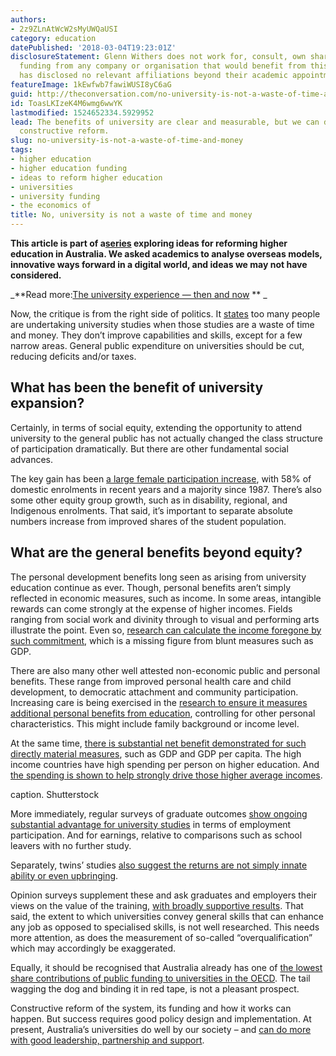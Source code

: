 ```yaml
---
authors:
- 2z9ZLnAtWcW2sMyUWQaUSI
category: education
datePublished: '2018-03-04T19:23:01Z'
disclosureStatement: Glenn Withers does not work for, consult, own shares in or receive
  funding from any company or organisation that would benefit from this article, and
  has disclosed no relevant affiliations beyond their academic appointment.
featureImage: 1kEwfwb7fawiWUSI8yC6aG
guid: http://theconversation.com/no-university-is-not-a-waste-of-time-and-money-92263
id: ToasLKIzeK4M6wmg6wwYK
lastmodified: 1524652334.5929952
lead: The benefits of university are clear and measurable, but we can do more with
  constructive reform.
slug: no-university-is-not-a-waste-of-time-and-money
tags:
- higher education
- higher education funding
- ideas to reform higher education
- universities
- university funding
- the economics of
title: No, university is not a waste of time and money
---
```

**__This article is part of a[series](https://theconversation.com/au/topics/ideas-to-reform-higher-education-50647) exploring ideas for reforming higher education in Australia. We asked academics to analyse overseas models, innovative ways forward in a digital world, and ideas we may not have considered.__**


_**Read more:[The university experience — then and now](http://theconversation.com/the-university-experience-then-and-now-10135) ** _


Now, the critique is from the right side of politics. It [states](https://www.theaustralian.com.au/opinion/churning-out-lawyers-shows-a-lack-of-judgment/news-story/c97c1b4c63556b8310b3702391118164) too many people are undertaking university studies when those studies are a waste of time and money. They don’t improve capabilities and skills, except for a few narrow areas. General public expenditure on universities should be cut, reducing deficits and/or taxes. 


## What has been the benefit of university expansion?

Certainly, in terms of social equity, extending the opportunity to attend university to the general public has not actually changed the class structure of participation dramatically. But there are other fundamental social advances. 

The key gain has been [a large female participation increase](https://grattan.edu.au/report/mapping-australian-higher-education-2016/), with 58% of domestic enrolments in recent years and a majority since 1987. There’s also some other equity group growth, such as in disability, regional, and Indigenous enrolments. That said, it’s important to separate absolute numbers increase from improved shares of the student population.

## What are the general benefits beyond equity?

The personal development benefits long seen as arising from university education continue as ever. Though, personal benefits aren’t simply reflected in economic measures, such as income. In some areas, intangible rewards can come strongly at the expense of higher incomes. Fields ranging from social work and divinity through to visual and performing arts illustrate the point. Even so, [research can calculate the income foregone by such commitment](https://acola.org.au/wp/ap21c/), which is a missing figure from blunt measures such as GDP. 

There are also many other well attested non-economic public and personal benefits. These range from improved personal health care and child development, to democratic attachment and community participation. Increasing care is being exercised in the [research to ensure it measures additional personal benefits from education](http://www.ahrq.gov/professionals/education/curriculum-tools/population-health/zimmerman.html), controlling for other personal characteristics. This might include family background or income level.

At the same time, [there is substantial net benefit demonstrated for such directly material measures](http://cep.lse.ac.uk/pubs/download/cp488.pdf), such as GDP and GDP per capita. The high income countries have high spending per person on higher education. And [the spending is shown to help strongly drive those higher average incomes](https://acola.org.au/wp/PDF/SAF01/13.%20Commissioned%20Statistical%20Studies%20-%206%20July.pdf).

caption. Shutterstock

More immediately, regular surveys of graduate outcomes [show ongoing substantial advantage for university studies](http://www.flinders.edu.au/sabs/nils/publications/working-papers/has-the-graduate-job-market-been-swamped.cfm) in terms of employment participation. And for earnings, relative to comparisons such as school leavers with no further study. 

Separately, twins’ studies [also suggest the returns are not simply innate ability or even upbringing](https://www.ncbi.nlm.nih.gov/pmc/articles/PMC3359051/). 

Opinion surveys supplement these and ask graduates and employers their views on the value of the training, [with broadly supportive results](https://www.education.gov.au/selected-higher-education-statistics-2016-student-data). That said, the extent to which universities convey general skills that can enhance any job as opposed to specialised skills, is not well researched. This needs more attention, as does the measurement of so-called “overqualification” which may accordingly be exaggerated.


Equally, it should be recognised that Australia already has one of [the lowest share contributions of public funding to universities in the OECD](http://www.oecd.org/education/education-at-a-glance-19991487.htm). The tail wagging the dog and binding it in red tape, is not a pleasant prospect. 

Constructive reform of the system, its funding and how it works can happen. But success requires good policy design and implementation. At present, Australia’s universities do well by our society – and [can do more with good leadership, partnership and support](https://acola.org.au/wp/PDF/SAF01/SAF01%20full%20lo%20res.pdf).